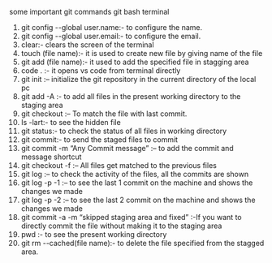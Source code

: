 some important git commands git bash terminal
1. git config --global user.name:- to configure the name.
2. git config --global user.email:- to configure the email.
3. clear:- clears the screen of the terminal
4. touch (file name):- it is used to create new file by giving name of the file
5. git add (file name):- it used to add the specified file in stagging area
6. code . :- it opens vs code from terminal directly
7. git init :– initialize the git repository in the current directory of the local pc
8. git add -A :- to add all files in the present working directory to the staging area
9. git checkout :– To match the file with last commit.
10. ls -lart:- to see the hidden file
11. git status:- to check the status of all files in working directory
12. git commit:- to send the staged files to commit
13. git commit -m “Any Commit message” :– to add the commit and message shortcut
14.	git checkout -f :– All files get matched to the previous files
15.	git log :– to check the activity of the files, all the commits are shown
16.	git log -p -1 :– to see the last 1 commit on the machine and shows the changes we made
17.	git log -p -2 :– to see the last 2 commit on the machine and shows the changes we made
18.	git commit -a -m “skipped staging area and fixed” :-If you want to directly commit the file without making it to the staging area
19.	pwd :- to see the present working directory 
20.	git rm --cached(file name):- to delete the file specified from the stagged area.
